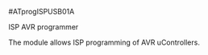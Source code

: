 <!--- PrjInfo ---> <!--- Please remove this line after manually editing --->
<!--- 00a56be08b96043df9e37d6aff7b6990 --->
<!--- Created:20170111-16:38: ---> 
<!--- Author:Mlab: ---> 
<!--- AuthorEmail:mlab@mlab.cz: ---> 
<!--- Tags:imported: ---> 
<!--- Ust:None: ---> 
<!--- Name:ATprogISPUSB01A: --->
#ATprogISPUSB01A 
<!--- LongName --->
ISP AVR programmer
<!--- ELongName ---> 

<!--- Lead --->
The module allows ISP programming of AVR uControllers.
<!--- ELead ---> 


​
​
<!--- Description --->
<!--- EDescription --->
<!--- Content --->
<!--- EContent --->
            
